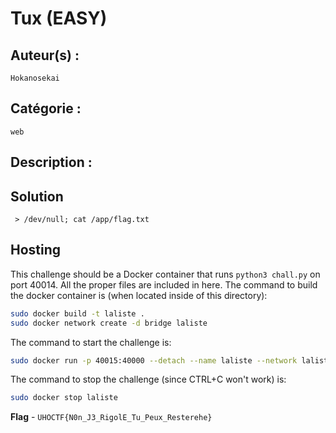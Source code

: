 # Tux (EASY)

## Auteur(s) :

`Hokanosekai`

## Catégorie : 

`web`

## Description :



## Solution


```
 > /dev/null; cat /app/flag.txt

```

## Hosting
This challenge should be a Docker container that runs `python3 chall.py` on port 40014. All the proper files are included in here. The command to build the docker container is (when located inside of this directory):

```bash
sudo docker build -t laliste .
sudo docker network create -d bridge laliste
```

The command to start the challenge is:

```bash
sudo docker run -p 40015:40000 --detach --name laliste --network laliste laliste:latest
```

The command to stop the challenge (since CTRL+C won't work) is:

```bash
sudo docker stop laliste
```


**Flag** - `UHOCTF{N0n_J3_RigolE_Tu_Peux_Resterehe}`
